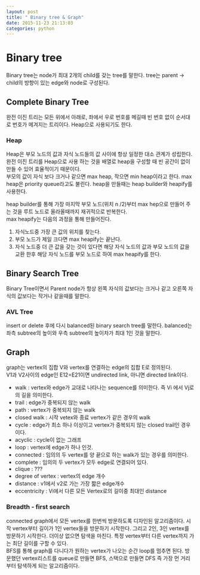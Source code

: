 ```yaml
---
layout: post
title: " Binary tree & Graph"
date: 2015-11-23 21:13:03
categories: python
---
```


# Binary tree  
Binary tree는 node가 최대 2개의 child를 갖는 tree를 말한다. tree는 parent -> child의 방향이 있는 edge와 node로 구성된다.

## Complete Binary Tree  
완전 이진 트리는 모든 위에서 아래로, 좌에서 우로 번호를 메길때 빈 번호 없이 순서대로 번호가 메겨지는 트리이다.  Heap으로 사용되기도 한다.

### Heap  
Heap은 부모 노드의 값과 자식 노드들의 값 사이에 항상 일정한 대소 관계가 성립한다.
완전 이진 트리를 Heap으로 사용 하는 것을 배열로 heap을 구성할 때 빈 공간이 없이 만들 수 있어 효율적이기 때문이다.  
부모의 값이 자식 보다 크거나 같으면 max heap, 작으면 min heap이라고 한다.  max heap은 priority queue라고도 불린다. 
heap을 만들때는 heap builder와 heapify를 사용한다.

heap builder를 통해 가장 마지막 부모 노드(위치 n /2)부터 max hep으로 만들어 주는 것을 루트 노드로 올라올때까지 재귀적으로 반복한다.  
max heapify는 다음의 과정을 통해 만들어진다.

  1. 자식노드중 가장 큰 값의 위치를 찾는다.
  2. 부모 노드가 제일 크다면 max heapify는 끝난다.
  3. 자식 노드중 더 큰 값을 갖는 것이 있다면 해당 자식 노드의 값과 부모 노드의 값을 교환 한후 해당 자식 노드를 부모 노드로 하여 max heapify를 한다.

## Binary Search Tree
Binary Tree이면서 Parent node가 항상 왼쪽 자식의 값보다는 크거나 같고 오른쪽 자식의 값보다는 작거나 같을때를 말한다. 

### AVL Tree
insert or delete 후에 다시 balanced된 binary search tree를 말한다. balanced는 좌측 subtree의 높이와 우측 subtree의 높이차가 최대 1인 것을 말한다.

## Graph
graph는 vertex의 집합 V와 vertex를 연결하는 edge의 집합 E로 정의된다.   
V1과 V2사이의 edge인 E12=E21이면 undirected link, 아니면 directed link이다.   

  - walk : vertex와 edge가 교대로 나타나는 sequence를 의미한다. 즉 Vi 에서 Vj로의 길을 의미한다.
  - trail : edge가 중복되지 않는 walk
  - path : vertex가 중복되지 않는 walk
  - closed walk : 시작 vetex와 종료 vertex가 같은 경우의 walk
  - cycle : edge가 최소 하나 이상이고 vertex가 중복되지 않는 closed trail인 경우이다.
  - acyclic : cycle이 없는 그래프
  - loop : vertex에 edge가 하나 인것.
  - connected : 임의의 두 vertex를 양 끝으로 하는 walk가 있는 경우를 의미한다.
  - complete : 임의의 두 vertex가 모두 edge로 연결되어 있다.
  - clique : ???
  - degree of vertex : vertex의 edge 개수 
  - distance : v1에서 v2로 가는 가장 짧은 edge개수 
  - eccentricity : Vi에서 다른 모든 Vertex로의 길이중 최대인 distance


### Breadth - first search
connected graph에서 모든 vertex를 한번씩 방문하도록 디자인된 알고리즘이다.
시작 vertex부터 길이가 1인 vertex들을 방문하기 시작한다. 그리고 2인, 3인 vertex를 방문하기 시작한다.  더이상 없으면 탐색을 마친다.
특정 vertex부터 다른 vertex까지 가는 최단 길이를 구할 수 있다.  
BFS를 통해 graph를 다니다가 원하는 vertex가 나오는 순간 loop를 멈추면 된다.
방문했던 vertex리스트를 queue로 만들면 BFS, 스택으로 만들면 DFS 즉 가장 먼 거리부터 탐색하게 되는 알고리즘이다. 
